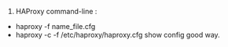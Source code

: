 1. HAProxy command-line :

- haproxy -f name_file.cfg
- haproxy -c -f /etc/haproxy/haproxy.cfg show config good way.